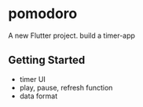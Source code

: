 # pomodoro

A new Flutter project.
build a timer-app

## Getting Started

- timer UI
- play, pause, refresh function
- data format
